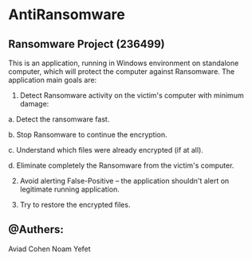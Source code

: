 # AntiRansomware

## Ransomware Project (236499)

This is an application, running in Windows environment on standalone computer, which will protect the computer against Ransomware.
The application main goals are:
1.	Detect Ransomware activity on the victim's computer with minimum damage:

  a.	Detect the ransomware fast.
  
  b.	Stop Ransomware to continue the encryption.
  
  c.	Understand which files were already encrypted (if at all).
  
  d.	Eliminate completely the Ransomware from the victim's computer.
  
2.	Avoid alerting False-Positive – the application shouldn't alert on legitimate running application.

3.	Try to restore the encrypted files.


## @Authers:
Aviad Cohen
Noam Yefet
